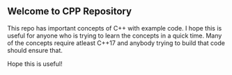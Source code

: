 ## Welcome to CPP Repository

This repo has important concepts of C++ with example code. I hope this is useful for anyone who is trying to learn the concepts in a quick time. Many of the concepts require atleast C++17 and anybody trying to build that code should ensure that.

Hope this is useful!

